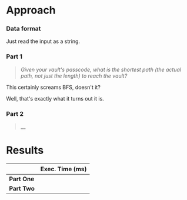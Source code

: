 # Approach
### Data format

Just read the input as a string.

### Part 1
> _Given your vault's passcode, what is the shortest path (the actual path, not just the length) to reach the vault?_

This certainly screams BFS, doesn't it?

Well, that's exactly what it turns out it is.

### Part 2
> __


# Results

|              | Exec. Time (ms) |
|--------------|----------------:|
| **Part One** |                 |
| **Part Two** |                 |

